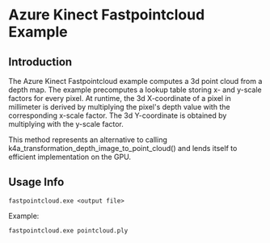 # Azure Kinect Fastpointcloud Example

## Introduction

The Azure Kinect Fastpointcloud example computes a 3d point cloud from a depth map. The example precomputes a lookup table 
storing x- and y-scale factors for every pixel. At runtime, the 3d X-coordinate of a pixel in millimeter is derived 
by multiplying the pixel's depth value with the corresponding x-scale factor. The 3d Y-coordinate is obtained by 
multiplying with the y-scale factor.

This method represents an alternative to calling k4a_transformation_depth_image_to_point_cloud() and lends itself 
to efficient implementation on the GPU.

## Usage Info

```shell
fastpointcloud.exe <output file>
```

Example:

```shell
fastpointcloud.exe pointcloud.ply
```
